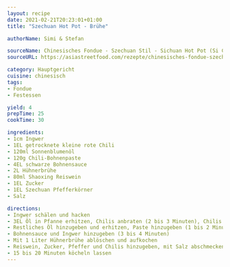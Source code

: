 ```yaml
---
layout: recipe
date: 2021-02-21T20:23:01+01:00
title: "Szechuan Hot Pot - Brühe"

authorName: Simi & Stefan

sourceName: Chinesisches Fondue - Szechuan Stil - Sichuan Hot Pot (Si Chuan Huo Guo)
sourceURL: https://asiastreetfood.com/rezepte/chinesisches-fondue-szechuan-stil-rezept/#

category: Hauptgericht
cuisine: chinesisch
tags:
- Fondue
- Festessen

yield: 4
prepTime: 25
cookTime: 30

ingredients:
- 1cm Ingwer
- 1EL getrocknete kleine rote Chili
- 120ml Sonnenblumenöl
- 120g Chili-Bohnenpaste
- 4EL schwarze Bohnensauce
- 2L Hühnerbrühe
- 80ml Shaoxing Reiswein
- 1EL Zucker
- 1EL Szechuan Pfefferkörner
- Salz

directions:
- Ingwer schälen und hacken
- 3EL Öl in Pfanne erhitzen, Chilis anbraten (2 bis 3 Minuten), Chilis entnehmen und zur Seite stellen
- Restliches Öl hinzugeben und erhitzen, Paste hinzugeben (1 bis 2 Minuten)
- Bohnensauce und Ingwer hinzugeben (3 bis 4 Minuten)
- Mit 1 Liter Hühnerbrühe ablöschen und aufkochen
- Reiswein, Zucker, Pfeffer und Chilis hinzugeben, mit Salz abschmecken
- 15 bis 20 Minuten köcheln lassen
---
```

